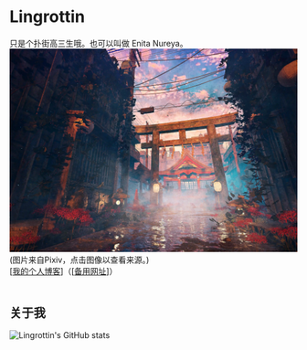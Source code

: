 # Lingrottin
只是个扑街高三生哦。也可以叫做 Enita Nureya。<br />
<a href="https://www.pixiv.net/artworks/89991203"><img src="/banner.webp" /></a>
(图片来自Pixiv，点击图像以查看来源。)<br/>
[[我的个人博客](https://enita.cn/)]（[[备用网址](https://lingrottin.pages.dev)]）<br /><br />

## 关于我
![Lingrottin's GitHub stats](https://github-readme-stats.vercel.app/api?username=lingrottin&theme=dracula&show_icons=true)

